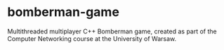 # bomberman-game
Multithreaded multiplayer C++ Bomberman game, created as part of the Computer Networking course at the University of Warsaw. 
